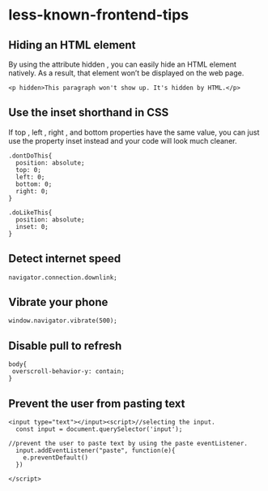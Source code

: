 # less-known-frontend-tips

## Hiding an HTML element 
By using the attribute hidden , you can easily hide an HTML element natively. As a result, that element won’t be displayed on the web page.

```<p hidden>This paragraph won't show up. It's hidden by HTML.</p>```

## Use the inset shorthand in CSS
If top , left , right , and bottom properties have the same value, you can just use the property inset instead and your code will look much cleaner.

```
.dontDoThis{
  position: absolute;
  top: 0;
  left: 0;
  bottom: 0;
  right: 0;
}

.doLikeThis{
  position: absolute;
  inset: 0;
}
```

## Detect internet speed
```navigator.connection.downlink;```

## Vibrate your phone

```window.navigator.vibrate(500);```

## Disable pull to refresh
```
body{
 overscroll-behavior-y: contain;
}
```

## Prevent the user from pasting text
```
<input type="text"></input><script>//selecting the input.
  const input = document.querySelector('input');
  
//prevent the user to paste text by using the paste eventListener.
  input.addEventListener("paste", function(e){
    e.preventDefault()
  })
  
</script>
```
